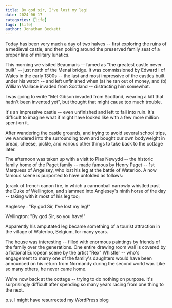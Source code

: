 ```yaml
---
title: By god sir, I've lost my leg!
date: 2024-06-17
categories: [life]
tags: [life]
author: Jonathan Beckett
---
```


Today has been very much a day of two halves -- first exploring the ruins of a medieval castle, and then poking around the preserved family seat of a proper line of military lunatics.

This morning we visited Beaumaris -- famed as "the greatest castle never built" -- just north of the Menai bridge. It was commissioned by Edward I of Wales in the early 1300s -- the last and most impressive of the castles built under his watch -- and left unfinished when (a) he ran out of money, and (b) William Wallace invaded from Scotland -- distracting him somewhat.

I was going to write "Mel Gibson invaded from Scotland, wearing a kilt that hadn't been invented yet", but thought that might cause too much trouble.

It's an impressive castle -- even unfinished and left to fall into ruin. It's difficult to imagine what if might have looked like with a few more million spent on it.

After wandering the castle grounds, and trying to avoid several school trips, we wandered into the surrounding town and bought our own bodyweight in bread, cheese, pickle, and various other things to take back to the cottage later.

The afternoon was taken up with a visit to Plas Newydd -- the historic family home of the Paget family -- made famous by Henry Paget -- 1st Marquess of Angelsey, who lost his leg at the battle of Waterloo. A now famous scene is purported to have unfolded as follows:

(crack of french canon fire, in which a cannonball narrowly whistled past the Duke of Wellington, and slammed into Anglesey's ninth horse of the day -- taking with it most of his leg too;

Anglesey : "By god Sir, I've lost my leg!"

Wellington: "By god Sir, so you have!"

Apparently his amputated leg became something of a tourist attraction in the village of Waterloo, Belgium, for many years.

The house was interesting -- filled with enormous paintings by friends of the family over the generations. One entire drawing room wall is covered by a fictional European scene by the artist "Rex" Whistler -- who's engagement to marry one of the family's daughters would have been announced on his return from Normandy during the second world war. Like so many others, he never came home.

We're now back at the cottage -- trying to do nothing on purpose. It's surprisingly difficult after spending so many years racing from one thing to the next.

p.s. I might have resurrected my WordPress blog